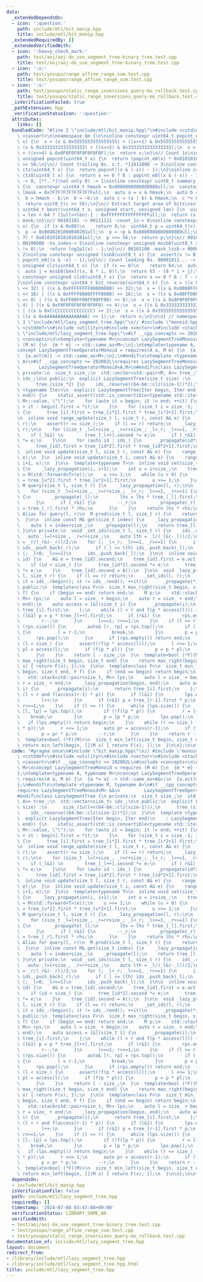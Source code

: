 ```yaml
---
data:
  _extendedDependsOn:
  - icon: ':question:'
    path: include/mtl/bit_manip.hpp
    title: include/mtl/bit_manip.hpp
  _extendedRequiredBy: []
  _extendedVerifiedWith:
  - icon: ':heavy_check_mark:'
    path: test/aoj/aoj-do_use_segment_tree-binary_tree.test.cpp
    title: test/aoj/aoj-do_use_segment_tree-binary_tree.test.cpp
  - icon: ':x:'
    path: test/yosupo/range_affine_range_sum.test.cpp
    title: test/yosupo/range_affine_range_sum.test.cpp
  - icon: ':x:'
    path: test/yosupo/static_range_inversions_query-mo_rollback.test.cpp
    title: test/yosupo/static_range_inversions_query-mo_rollback.test.cpp
  _isVerificationFailed: true
  _pathExtension: hpp
  _verificationStatusIcon: ':question:'
  attributes:
    links: []
  bundledCode: "#line 2 \"include/mtl/bit_manip.hpp\"\n#include <cstdint>\n#include\
    \ <cassert>\n\nnamespace bm {\n\ninline constexpr uint64_t popcnt_e8(uint64_t\
    \ x) {\n  x = (x & 0x5555555555555555) + ((x>>1) & 0x5555555555555555);\n  x =\
    \ (x & 0x3333333333333333) + ((x>>2) & 0x3333333333333333);\n  x = (x & 0x0F0F0F0F0F0F0F0F)\
    \ + ((x>>4) & 0x0F0F0F0F0F0F0F0F);\n  return x;\n}\n// Count 1s\ninline constexpr\
    \ unsigned popcnt(uint64_t x) {\n  return (popcnt_e8(x) * 0x0101010101010101)\
    \ >> 56;\n}\n// Count trailing 0s. s.t. *11011000 -> 3\ninline constexpr unsigned\
    \ ctz(uint64_t x) {\n  return popcnt((x & (-x)) - 1);\n}\ninline constexpr unsigned\
    \ ctz8(uint8_t x) {\n  return x == 0 ? 8 : popcnt_e8((x & (-x)) - 1);\n}\n// [00..0](8bit)\
    \ -> 0, [**..*](not only 0) -> 1\ninline constexpr uint8_t summary(uint64_t x)\
    \ {\n  constexpr uint64_t hmask = 0x8080808080808080ull;\n  constexpr uint64_t\
    \ lmask = 0x7F7F7F7F7F7F7F7Full;\n  auto a = x & hmask;\n  auto b = x & lmask;\n\
    \  b = hmask - b;\n  b = ~b;\n  auto c = (a | b) & hmask;\n  c *= 0x0002040810204081ull;\n\
    \  return uint8_t(c >> 56);\n}\n// Extract target area of bits\ninline constexpr\
    \ uint64_t bextr(uint64_t x, unsigned start, unsigned len) {\n  uint64_t mask\
    \ = len < 64 ? (1ull<<len)-1 : 0xFFFFFFFFFFFFFFFFull;\n  return (x >> start) &\
    \ mask;\n}\n// 00101101 -> 00111111 -count_1s-> 6\ninline constexpr unsigned log2p1(uint8_t\
    \ x) {\n  if (x & 0x80)\n    return 8;\n  uint64_t p = uint64_t(x) * 0x0101010101010101ull;\n\
    \  p -= 0x8040201008040201ull;\n  p = ~p & 0x8080808080808080ull;\n  p = (p >>\
    \ 7) * 0x0101010101010101ull;\n  p >>= 56;\n  return p;\n}\n// 00101100 -mask_mssb->\
    \ 00100000 -to_index-> 5\ninline constexpr unsigned mssb8(uint8_t x) {\n  assert(x\
    \ != 0);\n  return log2p1(x) - 1;\n}\n// 00101100 -mask_lssb-> 00000100 -to_index->\
    \ 2\ninline constexpr unsigned lssb8(uint8_t x) {\n  assert(x != 0);\n  return\
    \ popcnt_e8((x & -x) - 1);\n}\n// Count leading 0s. 00001011... -> 4\ninline constexpr\
    \ unsigned clz(uint64_t x) {\n  if (x == 0)\n    return 64;\n  auto i = mssb8(summary(x));\n\
    \  auto j = mssb8(bextr(x, 8 * i, 8));\n  return 63 - (8 * i + j);\n}\ninline\
    \ constexpr unsigned clz8(uint8_t x) {\n  return x == 0 ? 8 : 7 - mssb8(x);\n\
    }\ninline constexpr uint64_t bit_reverse(uint64_t x) {\n  x = ((x & 0x00000000FFFFFFFF)\
    \ << 32) | ((x & 0xFFFFFFFF00000000) >> 32);\n  x = ((x & 0x0000FFFF0000FFFF)\
    \ << 16) | ((x & 0xFFFF0000FFFF0000) >> 16);\n  x = ((x & 0x00FF00FF00FF00FF)\
    \ << 8) | ((x & 0xFF00FF00FF00FF00) >> 8);\n  x = ((x & 0x0F0F0F0F0F0F0F0F) <<\
    \ 4) | ((x & 0xF0F0F0F0F0F0F0F0) >> 4);\n  x = ((x & 0x3333333333333333) << 2)\
    \ | ((x & 0xCCCCCCCCCCCCCCCC) >> 2);\n  x = ((x & 0x5555555555555555) << 1) |\
    \ ((x & 0xAAAAAAAAAAAAAAAA) >> 1);\n  return x;\n}\n\n} // namespace bm\n#line\
    \ 3 \"include/mtl/lazy_segment_tree.hpp\"\n// #include \"monoid.hpp\"\n#include\
    \ <cstddef>\n#include <utility>\n#include <vector>\n#include <stack>\n#line 9\
    \ \"include/mtl/lazy_segment_tree.hpp\"\n#if __cpp_concepts >= 202002L\n#include\
    \ <concepts>\n\ntemplate<typename M>\nconcept LazySegmentTreeMonoid = requires\
    \ (M m) {\n  {m * m} -> std::same_as<M>;\n};\ntemplate<typename A, typename M>\n\
    concept LazySegmentTreeOperatorMonoid = requires(A a, M m) {\n  {a *= a} -> std::same_as<A&>;\n\
    \  {a.act(m)} -> std::same_as<M>;\n};\n#endif\n\ntemplate <typename M, typename\
    \ A>\n#if __cpp_concepts >= 202002L\nrequires LazySegmentTreeMonoid<M> &&\n  \
    \       LazySegmentTreeOperatorMonoid<A,M>\n#endif\nclass LazySegmentTree {\n\
    \ private:\n  size_t size_;\n  std::vector<std::pair<M, A>> tree_;\n  std::vector<size_t>\
    \ ids_;\n\n public:\n  explicit LazySegmentTree(size_t size) :\n      size_(1ull<<(64-bm::clz(size-1))),\n\
    \      tree_(size_*2) {\n    ids_.reserve((64-bm::clz(size-1))*2);\n  }\n\n  template\
    \ <typename Iter>\n  explicit LazySegmentTree(Iter begin, Iter end)\n    : LazySegmentTree(std::distance(begin,\
    \ end)) {\n    static_assert(std::is_convertible<typename std::iterator_traits<Iter>::value_type,\
    \ M>::value, \"\");\n    for (auto it = begin; it != end; ++it) {\n      tree_[size_\
    \ + it - begin].first = *it;\n    }\n    for (size_t i = size_-1; i > 0; i--)\
    \ {\n      tree_[i].first = tree_[i*2].first * tree_[i*2+1].first;\n    }\n  }\n\
    \n  inline void range_update(size_t l, size_t r, const A& e) {\n    assert(l <=\
    \ r);\n    assert(r <= size_);\n    if (l == r) return;\n    _lazy_propagation(l,\
    \ r);\n\n    for (size_t _l=l+size_, _r=r+size_; _l<_r; _l>>=1, _r>>=1) {\n  \
    \    if (_l&1) \n        tree_[_l++].second *= e;\n      if (_r&1) \n        tree_[--_r].second\
    \ *= e;\n    }\n\n    for (auto id : ids_) {\n      _propagate(id*2);\n      _propagate(id*2+1);\n\
    \      tree_[id].first = tree_[id*2].first * tree_[id*2+1].first;\n    }\n  }\n\
    \  inline void update(size_t l, size_t r, const A& e) {\n    range_update(l, r,\
    \ e);\n  }\n  inline void update(size_t i, const A& e) {\n    range_update(i,\
    \ i+1, e);\n  }\n\n  template<typename T>\n  inline void set(size_t i, T&& e)\
    \ {\n    _lazy_propagation(i, i+1);\n    int u = i+size_;\n    tree_[u].first\
    \ = M(std::forward<T>(e));\n    u >>= 1;\n    while (u > 0) {\n      tree_[u].first\
    \ = tree_[u*2].first * tree_[u*2+1].first;\n      u >>= 1;\n    }\n  }\n\n  inline\
    \ M query(size_t l, size_t r) {\n    _lazy_propagation(l, r);\n\n    M lhs,rhs;\n\
    \    for (size_t _l=l+size_, _r=r+size_; _l<_r; _l>>=1, _r>>=1) {\n      if (_l&1)\
    \ {\n        _propagate(_l);\n        lhs = lhs * tree_[_l].first;\n        ++_l;\n\
    \      }\n      if (_r&1) {\n        --_r;\n        _propagate(_r);\n        rhs\
    \ = tree_[_r].first * rhs;\n      }\n    }\n    return lhs * rhs;\n  }\n  ///\
    \ Alias for query(l, r)\n  M prod(size_t l, size_t r) {\n    return query(l, r);\n\
    \  }\n\n  inline const M& get(size_t index) {\n    _lazy_propagation(index, index+1);\n\
    \    auto l = index+size_;\n    _propagate(l);\n    return tree_[l].first;\n \
    \ }\n\n private:\n  void _set_ids(size_t l, size_t r) {\n    ids_.clear();\n \
    \   auto _l=l+size_, _r=r+size_;\n    auto lth = _l/(_l&(-_l))/2;\n    auto rth\
    \ = _r/(_r&(-_r))/2;\n    for (; _l<_r; _l>>=1, _r>>=1) {\n      if (_r <= rth)\
    \ ids_.push_back(_r);\n      if (_l <= lth) ids_.push_back(_l);\n    }\n    for\
    \ (; _l>0; _l>>=1)\n      ids_.push_back(_l);\n  }\n\n  inline void _propagate(size_t\
    \ id) {\n    A& e = tree_[id].second;\n    tree_[id].first = e.act(tree_[id].first);\n\
    \    if (id < size_) {\n      tree_[id*2].second *= e;\n      tree_[id*2+1].second\
    \ *= e;\n    }\n    tree_[id].second = A();\n  }\n\n  void _lazy_propagation(size_t\
    \ l, size_t r) {\n    if (l == r) return;\n    _set_ids(l, r);\n    for (auto\
    \ it = ids_.rbegin(); it != ids_.rend(); ++it)\n      _propagate(*it);\n  }\n\n\
    \ public:\n  template<class F>\n  size_t max_right(size_t begin, size_t end, F\
    \ f) {\n    if (begin == end) return end;\n    M p;\n    std::stack<std::pair<size_t,\
    \ M>> rps;\n    auto l = size_ + begin;\n    auto r = size_ + end;\n    _lazy_propagation(begin,\
    \ end);\n    auto access = [&](size_t i) {\n      _propagate(i);\n      return\
    \ tree_[i].first;\n    };\n    while (l < r and f(p * access(l))) {\n      if\
    \ (l&1) p = p * tree_[l++].first;\n      if (r&1) {\n        rps.emplace(r, access(r-1));\n\
    \        r--;\n      }\n      l>>=1; r>>=1;\n    }\n    if (l >= r) {\n      while\
    \ (rps.size()) {\n        auto& [r, rp] = rps.top();\n        if (!f(p * rp))\
    \ {\n          l = r-1;\n          break;\n        }\n        p = p * rp;\n  \
    \      rps.pop();\n      }\n      if (rps.empty()) return end;\n    }\n    while\
    \ (l < size_) {\n      assert(!f(p * access(l)));\n      l <<= 1;\n      auto\
    \ pl = access(l);\n      if (f(p * pl)) {\n        p = p * pl;\n        l++;\n\
    \      }\n    }\n    return l - size_;\n  }\n  template<bool (*F)(M)>\n  size_t\
    \ max_right(size_t begin, size_t end) {\n    return max_right(begin, end, [](M\
    \ x) { return F(x); });\n  }\n\n  template<class F>\n  size_t min_left(size_t\
    \ begin, size_t end, F f) {\n    if (end == begin) return begin;\n    M p;\n \
    \   std::stack<std::pair<size_t, M>> lps;\n    auto l = size_ + begin;\n    auto\
    \ r = size_ + end;\n    _lazy_propagation(begin, end);\n    auto access = [&](size_t\
    \ i) {\n      _propagate(i);\n      return tree_[i].first;\n    };\n    while\
    \ (l < r and f(access(r-1) * p)) {\n      if (l&1) {\n        lps.emplace(l, access(l));\n\
    \        l++;\n      }\n      if (r&1) p = tree_[r-1].first * p;\n      l>>=1;\
    \ r>>=1;\n    }\n    if (l >= r) {\n      while (lps.size()) {\n        auto&\
    \ [l, lp] = lps.top();\n        if (!f(lp * p)) {\n          r = l+1;\n      \
    \    break;\n        }\n        p = lp * p;\n        lps.pop();\n      }\n   \
    \   if (lps.empty()) return begin;\n    }\n    while (r <= size_) {\n      assert(!f(access(r-1)\
    \ * p));\n      r <<= 1;\n      auto pr = access(r-1);\n      if (f(pr * p)) {\n\
    \        p = pr * p;\n        --r;\n      }\n    }\n    return r - size_;\n  }\n\
    \  template<bool (*F)(M)>\n  size_t min_left(size_t begin, size_t end) {\n   \
    \ return min_left(begin, [](M x) { return F(x); });\n  }\n\n};\n\n"
  code: "#pragma once\n#include \"bit_manip.hpp\"\n// #include \"monoid.hpp\"\n#include\
    \ <cstddef>\n#include <utility>\n#include <vector>\n#include <stack>\n#include\
    \ <cassert>\n#if __cpp_concepts >= 202002L\n#include <concepts>\n\ntemplate<typename\
    \ M>\nconcept LazySegmentTreeMonoid = requires (M m) {\n  {m * m} -> std::same_as<M>;\n\
    };\ntemplate<typename A, typename M>\nconcept LazySegmentTreeOperatorMonoid =\
    \ requires(A a, M m) {\n  {a *= a} -> std::same_as<A&>;\n  {a.act(m)} -> std::same_as<M>;\n\
    };\n#endif\n\ntemplate <typename M, typename A>\n#if __cpp_concepts >= 202002L\n\
    requires LazySegmentTreeMonoid<M> &&\n         LazySegmentTreeOperatorMonoid<A,M>\n\
    #endif\nclass LazySegmentTree {\n private:\n  size_t size_;\n  std::vector<std::pair<M,\
    \ A>> tree_;\n  std::vector<size_t> ids_;\n\n public:\n  explicit LazySegmentTree(size_t\
    \ size) :\n      size_(1ull<<(64-bm::clz(size-1))),\n      tree_(size_*2) {\n\
    \    ids_.reserve((64-bm::clz(size-1))*2);\n  }\n\n  template <typename Iter>\n\
    \  explicit LazySegmentTree(Iter begin, Iter end)\n    : LazySegmentTree(std::distance(begin,\
    \ end)) {\n    static_assert(std::is_convertible<typename std::iterator_traits<Iter>::value_type,\
    \ M>::value, \"\");\n    for (auto it = begin; it != end; ++it) {\n      tree_[size_\
    \ + it - begin].first = *it;\n    }\n    for (size_t i = size_-1; i > 0; i--)\
    \ {\n      tree_[i].first = tree_[i*2].first * tree_[i*2+1].first;\n    }\n  }\n\
    \n  inline void range_update(size_t l, size_t r, const A& e) {\n    assert(l <=\
    \ r);\n    assert(r <= size_);\n    if (l == r) return;\n    _lazy_propagation(l,\
    \ r);\n\n    for (size_t _l=l+size_, _r=r+size_; _l<_r; _l>>=1, _r>>=1) {\n  \
    \    if (_l&1) \n        tree_[_l++].second *= e;\n      if (_r&1) \n        tree_[--_r].second\
    \ *= e;\n    }\n\n    for (auto id : ids_) {\n      _propagate(id*2);\n      _propagate(id*2+1);\n\
    \      tree_[id].first = tree_[id*2].first * tree_[id*2+1].first;\n    }\n  }\n\
    \  inline void update(size_t l, size_t r, const A& e) {\n    range_update(l, r,\
    \ e);\n  }\n  inline void update(size_t i, const A& e) {\n    range_update(i,\
    \ i+1, e);\n  }\n\n  template<typename T>\n  inline void set(size_t i, T&& e)\
    \ {\n    _lazy_propagation(i, i+1);\n    int u = i+size_;\n    tree_[u].first\
    \ = M(std::forward<T>(e));\n    u >>= 1;\n    while (u > 0) {\n      tree_[u].first\
    \ = tree_[u*2].first * tree_[u*2+1].first;\n      u >>= 1;\n    }\n  }\n\n  inline\
    \ M query(size_t l, size_t r) {\n    _lazy_propagation(l, r);\n\n    M lhs,rhs;\n\
    \    for (size_t _l=l+size_, _r=r+size_; _l<_r; _l>>=1, _r>>=1) {\n      if (_l&1)\
    \ {\n        _propagate(_l);\n        lhs = lhs * tree_[_l].first;\n        ++_l;\n\
    \      }\n      if (_r&1) {\n        --_r;\n        _propagate(_r);\n        rhs\
    \ = tree_[_r].first * rhs;\n      }\n    }\n    return lhs * rhs;\n  }\n  ///\
    \ Alias for query(l, r)\n  M prod(size_t l, size_t r) {\n    return query(l, r);\n\
    \  }\n\n  inline const M& get(size_t index) {\n    _lazy_propagation(index, index+1);\n\
    \    auto l = index+size_;\n    _propagate(l);\n    return tree_[l].first;\n \
    \ }\n\n private:\n  void _set_ids(size_t l, size_t r) {\n    ids_.clear();\n \
    \   auto _l=l+size_, _r=r+size_;\n    auto lth = _l/(_l&(-_l))/2;\n    auto rth\
    \ = _r/(_r&(-_r))/2;\n    for (; _l<_r; _l>>=1, _r>>=1) {\n      if (_r <= rth)\
    \ ids_.push_back(_r);\n      if (_l <= lth) ids_.push_back(_l);\n    }\n    for\
    \ (; _l>0; _l>>=1)\n      ids_.push_back(_l);\n  }\n\n  inline void _propagate(size_t\
    \ id) {\n    A& e = tree_[id].second;\n    tree_[id].first = e.act(tree_[id].first);\n\
    \    if (id < size_) {\n      tree_[id*2].second *= e;\n      tree_[id*2+1].second\
    \ *= e;\n    }\n    tree_[id].second = A();\n  }\n\n  void _lazy_propagation(size_t\
    \ l, size_t r) {\n    if (l == r) return;\n    _set_ids(l, r);\n    for (auto\
    \ it = ids_.rbegin(); it != ids_.rend(); ++it)\n      _propagate(*it);\n  }\n\n\
    \ public:\n  template<class F>\n  size_t max_right(size_t begin, size_t end, F\
    \ f) {\n    if (begin == end) return end;\n    M p;\n    std::stack<std::pair<size_t,\
    \ M>> rps;\n    auto l = size_ + begin;\n    auto r = size_ + end;\n    _lazy_propagation(begin,\
    \ end);\n    auto access = [&](size_t i) {\n      _propagate(i);\n      return\
    \ tree_[i].first;\n    };\n    while (l < r and f(p * access(l))) {\n      if\
    \ (l&1) p = p * tree_[l++].first;\n      if (r&1) {\n        rps.emplace(r, access(r-1));\n\
    \        r--;\n      }\n      l>>=1; r>>=1;\n    }\n    if (l >= r) {\n      while\
    \ (rps.size()) {\n        auto& [r, rp] = rps.top();\n        if (!f(p * rp))\
    \ {\n          l = r-1;\n          break;\n        }\n        p = p * rp;\n  \
    \      rps.pop();\n      }\n      if (rps.empty()) return end;\n    }\n    while\
    \ (l < size_) {\n      assert(!f(p * access(l)));\n      l <<= 1;\n      auto\
    \ pl = access(l);\n      if (f(p * pl)) {\n        p = p * pl;\n        l++;\n\
    \      }\n    }\n    return l - size_;\n  }\n  template<bool (*F)(M)>\n  size_t\
    \ max_right(size_t begin, size_t end) {\n    return max_right(begin, end, [](M\
    \ x) { return F(x); });\n  }\n\n  template<class F>\n  size_t min_left(size_t\
    \ begin, size_t end, F f) {\n    if (end == begin) return begin;\n    M p;\n \
    \   std::stack<std::pair<size_t, M>> lps;\n    auto l = size_ + begin;\n    auto\
    \ r = size_ + end;\n    _lazy_propagation(begin, end);\n    auto access = [&](size_t\
    \ i) {\n      _propagate(i);\n      return tree_[i].first;\n    };\n    while\
    \ (l < r and f(access(r-1) * p)) {\n      if (l&1) {\n        lps.emplace(l, access(l));\n\
    \        l++;\n      }\n      if (r&1) p = tree_[r-1].first * p;\n      l>>=1;\
    \ r>>=1;\n    }\n    if (l >= r) {\n      while (lps.size()) {\n        auto&\
    \ [l, lp] = lps.top();\n        if (!f(lp * p)) {\n          r = l+1;\n      \
    \    break;\n        }\n        p = lp * p;\n        lps.pop();\n      }\n   \
    \   if (lps.empty()) return begin;\n    }\n    while (r <= size_) {\n      assert(!f(access(r-1)\
    \ * p));\n      r <<= 1;\n      auto pr = access(r-1);\n      if (f(pr * p)) {\n\
    \        p = pr * p;\n        --r;\n      }\n    }\n    return r - size_;\n  }\n\
    \  template<bool (*F)(M)>\n  size_t min_left(size_t begin, size_t end) {\n   \
    \ return min_left(begin, [](M x) { return F(x); });\n  }\n\n};\n\n"
  dependsOn:
  - include/mtl/bit_manip.hpp
  isVerificationFile: false
  path: include/mtl/lazy_segment_tree.hpp
  requiredBy: []
  timestamp: '2024-07-08 03:47:08+09:00'
  verificationStatus: LIBRARY_SOME_WA
  verifiedWith:
  - test/aoj/aoj-do_use_segment_tree-binary_tree.test.cpp
  - test/yosupo/range_affine_range_sum.test.cpp
  - test/yosupo/static_range_inversions_query-mo_rollback.test.cpp
documentation_of: include/mtl/lazy_segment_tree.hpp
layout: document
redirect_from:
- /library/include/mtl/lazy_segment_tree.hpp
- /library/include/mtl/lazy_segment_tree.hpp.html
title: include/mtl/lazy_segment_tree.hpp
---
```

